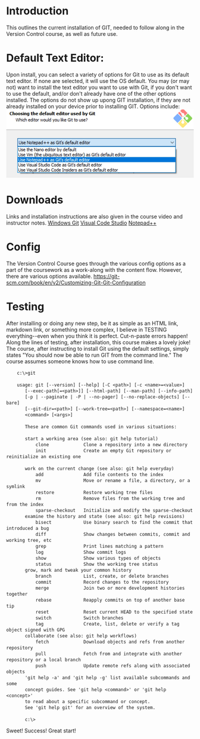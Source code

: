 # Introduction
This outlines the current installation of GIT, needed to follow along in the Version Control course, as well as future use. 

# Default Text Editor:
Upon install, you can select a variety of options for Git to use as its default text editor.  If none are selected, it will use the OS default. You may (or may not) want to install the text editor you want to use with Git, if you don't want to use the default, and/or don't already have one of the other options installed.  The options do not show up upong GIT installation, if they are not already installed on your device prior to installing GIT. 
Options include: 
![Image of Git Text Editor Choices on Install](https://github.com/EO4wellness/leary-leerie/blob/master/images/installation-git-editor.jpg)

# Downloads 
Links and installation instructions are also given in the course video and instructor notes. 
[Windows Git](https://git-scm.com/download/win)
[Visual Code Studio](https://code.visualstudio.com/download)
[Notepad++](https://notepad-plus-plus.org/downloads/)

# Config
The Version Control Course goes through the various config options as a part of the coursework as a work-along with the content flow.  However, there are various options available. https://git-scm.com/book/en/v2/Customizing-Git-Git-Configuration

# Testing 
After installing or doing any new step, be it as simple as an HTML link, markdown link, or something more complex, I believe in TESTING everything--even when you think it is perfect.  Cut-n-paste errors happen!  Along the lines of testing, after installation, this course makes a lovely joke! The course, after instructing to install Git using the default settings, simply states "You should now be able to run GIT from the command line."  The course assumes someone knows how to use command line. 

        c:\>git
        
        usage: git [--version] [--help] [-C <path>] [-c <name>=<value>]
           [--exec-path[=<path>]] [--html-path] [--man-path] [--info-path]
           [-p | --paginate | -P | --no-pager] [--no-replace-objects] [--bare]
           [--git-dir=<path>] [--work-tree=<path>] [--namespace=<name>]
           <command> [<args>]
           
           These are common Git commands used in various situations:
           
           start a working area (see also: git help tutorial)
               clone             Clone a repository into a new directory
               init              Create an empty Git repository or reinitialize an existing one
           
           work on the current change (see also: git help everyday)
               add               Add file contents to the index
               mv                Move or rename a file, a directory, or a symlink
               restore           Restore working tree files
               rm                Remove files from the working tree and from the index
               sparse-checkout   Initialize and modify the sparse-checkout
           examine the history and state (see also: git help revisions)
               bisect            Use binary search to find the commit that introduced a bug
               diff              Show changes between commits, commit and working tree, etc
               grep              Print lines matching a pattern
               log               Show commit logs
               show              Show various types of objects
               status            Show the working tree status
           grow, mark and tweak your common history
               branch            List, create, or delete branches
               commit            Record changes to the repository
               merge             Join two or more development histories together
               rebase            Reapply commits on top of another base tip
               reset             Reset current HEAD to the specified state
               switch            Switch branches
               tag               Create, list, delete or verify a tag object signed with GPG
           collaborate (see also: git help workflows)
               fetch             Download objects and refs from another repository
               pull              Fetch from and integrate with another repository or a local branch
               push              Update remote refs along with associated objects
           'git help -a' and 'git help -g' list available subcommands and some
           concept guides. See 'git help <command>' or 'git help <concept>'
           to read about a specific subcommand or concept.
           See 'git help git' for an overview of the system.
           
           c:\>
           
Sweet!  Success!  Great start! 



        




